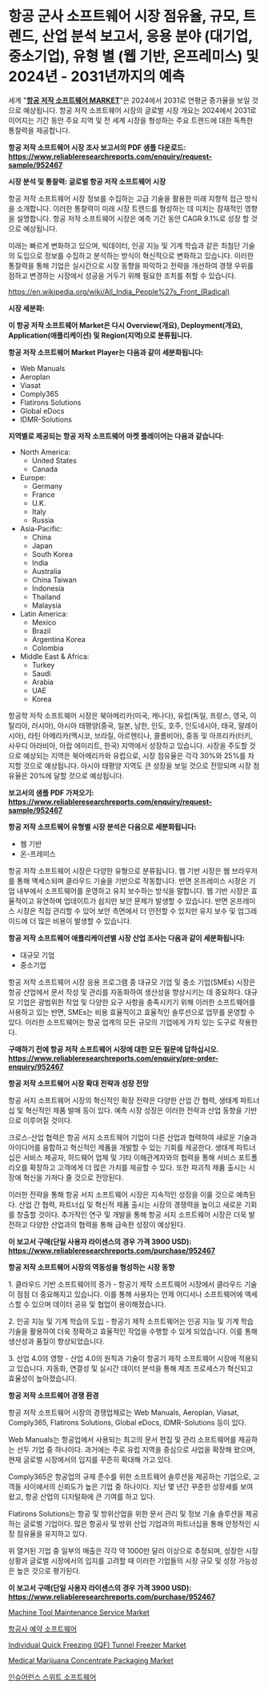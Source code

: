 <p><h1>항공 군사 소프트웨어 시장 점유율, 규모, 트렌드, 산업 분석 보고서, 응용 분야 (대기업, 중소기업), 유형 별 (웹 기반, 온프레미스) 및 2024년 - 2031년까지의 예측</h1></p><p>세계 "<strong><a href="https://www.reliableresearchreports.com/aviation-authoring-software-r952467">항공 저작 소프트웨어 MARKET</a></strong>"은 2024에서 2031로 연평균 증가율을 보일 것으로 예상됩니다. 항공 저작 소프트웨어 시장의 글로벌 시장 개요는 2024에서 2031로 이어지는 기간 동안 주요 지역 및 전 세계 시장을 형성하는 주요 트렌드에 대한 독특한 통찰력을 제공합니다.</p>
<p><strong>항공 저작 소프트웨어 시장 조사 보고서의 PDF 샘플 다운로드: <a href="https://www.reliableresearchreports.com/enquiry/request-sample/952467">https://www.reliableresearchreports.com/enquiry/request-sample/952467</a></strong></p>
<p><strong>시장 분석 및 통찰력: 글로벌 항공 저작 소프트웨어 시장</strong></p>
<p><p>항공 저작 소프트웨어 시장 정보를 수집하는 고급 기술을 활용한 미래 지향적 접근 방식을 소개합니다. 이러한 통찰력이 미래 시장 트렌드를 형성하는 데 미치는 잠재적인 영향을 설명합니다. 항공 저작 소프트웨어 시장은 예측 기간 동안 CAGR 9.1%로 성장 할 것으로 예상됩니다.</p><p>미래는 빠르게 변화하고 있으며, 빅데이터, 인공 지능 및 기계 학습과 같은 최첨단 기술의 도입으로 정보를 수집하고 분석하는 방식이 혁신적으로 변화하고 있습니다. 이러한 통찰력을 통해 기업은 실시간으로 시장 동향을 파악하고 전략을 개선하여 경쟁 우위를 점하고 변경하는 시장에서 성공을 거두기 위해 필요한 조치를 취할 수 있습니다.</p></p>
<p><a href="%7CAUTHORITHY_DOMAIN_URL%7C">https://en.wikipedia.org/wiki/All_India_People%27s_Front_(Radical)</a></p>
<p><strong>시장 세분화:</strong></p>
<p><strong>이 항공 저작 소프트웨어 Market은 다시 Overview(개요), Deployment(개요), Application(애플리케이션) 및 Region(지역)으로 분류됩니다.</strong></p>
<p><strong>항공 저작 소프트웨어 Market Player는 다음과 같이 세분화됩니다:</strong></p>
<p><ul><li>Web Manuals</li><li>Aeroplan</li><li>Viasat</li><li>Comply365</li><li>Flatirons Solutions</li><li>Global eDocs</li><li>IDMR-Solutions</li></ul></p>
<p><strong>지역별로 제공되는 항공 저작 소프트웨어 마켓 플레이어는 다음과 같습니다:</strong></p>
<p><ul>
    <li>
        North America:
        <ul>
            <li>United States</li>
            <li>Canada</li>
        </ul>
    </li>
    <li>
        Europe:
        <ul>
            <li>Germany</li>
            <li>France</li>
            <li>U.K.</li>
            <li>Italy</li>
            <li>Russia</li>
        </ul>
    </li>
    <li>
        Asia-Pacific:
        <ul>
            <li>China</li>
            <li>Japan</li>
            <li>South Korea</li>
            <li>India</li>
            <li>Australia</li>
            <li>China Taiwan</li>
            <li>Indonesia</li>
            <li>Thailand</li>
            <li>Malaysia</li>
        </ul>
    </li>
    <li>
        Latin America:
        <ul>
            <li>Mexico</li>
            <li>Brazil</li>
            <li>Argentina Korea</li>
            <li>Colombia</li>
        </ul>
    </li>
    <li>
        Middle East & Africa:
        <ul>
            <li>Turkey</li>
            <li>Saudi</li>
            <li>Arabia</li>
            <li>UAE</li>
            <li>Korea</li>
        </ul>
    </li>
    </ul></p>
<p><p>항공학 저작 소프트웨어 시장은 북아메리카(미국, 캐나다), 유럽(독일, 프랑스, 영국, 이탈리아, 러시아), 아시아 태평양(중국, 일본, 남한, 인도, 호주, 인도네시아, 태국, 말레이시아), 라틴 아메리카(멕시코, 브라질, 아르헨티나, 콜롬비아), 중동 및 아프리카(터키, 사우디 아라비아, 아랍 에미리트, 한국) 지역에서 성장하고 있습니다. 시장을 주도할 것으로 예상되는 지역은 북아메리카와 유럽으로, 시장 점유율은 각각 30%와 25%를 차지할 것으로 예상됩니다. 아시아 태평양 지역도 큰 성장을 보일 것으로 전망되며 시장 점유율은 20%에 달할 것으로 예상됩니다.</p></p>
<p><strong>보고서의 샘플 PDF 가져오기: <a href="https://www.reliableresearchreports.com/enquiry/request-sample/952467">https://www.reliableresearchreports.com/enquiry/request-sample/952467</a></strong></p>
<p><strong>항공 저작 소프트웨어 유형별 시장 분석은 다음으로 세분화됩니다:</strong></p>
<p><ul><li>웹 기반</li><li>온-프레미스</li></ul></p>
<p><p>항공 저작 소프트웨어 시장은 다양한 유형으로 분류됩니다. 웹 기반 시장은 웹 브라우저를 통해 액세스되며 클라우드 기술을 기반으로 작동합니다. 반면 온프레미스 시장은 기업 내부에서 소프트웨어를 운영하고 유지 보수하는 방식을 말합니다. 웹 기반 시장은 효율적이고 유연하며 업데이트가 쉽지만 보안 문제가 발생할 수 있습니다. 반면 온프레미스 시장은 직접 관리할 수 있어 보안 측면에서 더 안전할 수 있지만 유지 보수 및 업그레이드에 더 많은 비용이 발생할 수 있습니다.</p></p>
<p><strong>항공 저작 소프트웨어 애플리케이션별 시장 산업 조사는 다음과 같이 세분화됩니다:</strong></p>
<p><ul><li>대규모 기업</li><li>중소기업</li></ul></p>
<p><p>항공 저작 소프트웨어 시장 응용 프로그램 중 대규모 기업 및 중소 기업(SMEs) 시장은 항공 산업에서 문서 작성 및 관리를 자동화하여 생산성을 향상시키는 데 중요하다. 대규모 기업은 광범위한 작업 및 다양한 요구 사항을 충족시키기 위해 이러한 소프트웨어를 사용하고 있는 반면, SMEs는 비용 효율적이고 효율적인 솔루션으로 업무를 운영할 수 있다. 이러한 소프트웨어는 항공 업계의 모든 규모의 기업에게 가치 있는 도구로 작용한다.</p></p>
<p><strong>구매하기 전에 항공 저작 소프트웨어 시장에 대한 모든 질문에 답하십시오. <a href="https://www.reliableresearchreports.com/enquiry/pre-order-enquiry/952467">https://www.reliableresearchreports.com/enquiry/pre-order-enquiry/952467</a></strong></p>
<p><strong>항공 저작 소프트웨어 시장 확대 전략과 성장 전망</strong></p>
<p><p>항공 서지 소프트웨어 시장의 혁신적인 확장 전략은 다양한 산업 간 협력, 생태계 파트너십 및 혁신적인 제품 발매 등이 있다. 예측 시장 성장은 이러한 전략과 산업 동향을 기반으로 이루어질 것이다. </p><p>크로스-산업 협력은 항공 서지 소프트웨어 기업이 다른 산업과 협력하여 새로운 기술과 아이디어를 융합하고 혁신적인 제품을 개발할 수 있는 기회를 제공한다. 생태계 파트너십은 서비스 제공자, 하드웨어 업체 및 기타 이해관계자와의 협력을 통해 서비스 포트폴리오를 확장하고 고객에게 더 많은 가치를 제공할 수 있다. 또한 파괴적 제품 출시는 시장에 혁신을 가져다 줄 것으로 전망된다.</p><p>이러한 전략을 통해 항공 서지 소프트웨어 시장은 지속적인 성장을 이룰 것으로 예측된다. 산업 간 협력, 파트너십 및 혁신적 제품 출시는 시장의 경쟁력을 높이고 새로운 기회를 창출할 것이다. 추가적인 연구 및 개발을 통해 항공 서지 소프트웨어 시장은 더욱 발전하고 다양한 산업과의 협력을 통해 급속한 성장이 예상된다.</p></p>
<p><strong>이 보고서 구매(단일 사용자 라이센스의 경우 가격 3900 USD): <a href="https://www.reliableresearchreports.com/purchase/952467">https://www.reliableresearchreports.com/purchase/952467</a></strong></p>
<p><strong>항공 저작 소프트웨어 시장의 역동성을 형성하는 시장 동향</strong></p>
<p><p>1. 클라우드 기반 소프트웨어의 증가 - 항공기 제작 소프트웨어 시장에서 클라우드 기술이 점점 더 중요해지고 있습니다. 이를 통해 사용자는 언제 어디서나 소프트웨어에 액세스할 수 있으며 데이터 공유 및 협업이 용이해졌습니다.</p><p>2. 인공 지능 및 기계 학습의 도입 - 항공기 제작 소프트웨어는 인공 지능 및 기계 학습 기술을 활용하여 더욱 정확하고 효율적인 작업을 수행할 수 있게 되었습니다. 이를 통해 생산성과 품질이 향상되었습니다.</p><p>3. 산업 4.0의 영향 - 산업 4.0의 원칙과 기술이 항공기 제작 소프트웨어 시장에 적용되고 있습니다. 자동화, 연결성 및 실시간 데이터 분석을 통해 제조 프로세스가 혁신되고 효율성이 높아졌습니다.</p></p>
<p><strong>항공 저작 소프트웨어 경쟁 환경</strong></p>
<p><p>항공 저작 소프트웨어 시장의 경쟁업체로는 Web Manuals, Aeroplan, Viasat, Comply365, Flatirons Solutions, Global eDocs, IDMR-Solutions 등이 있다. </p><p>Web Manuals는 항공업에서 사용되는 최고의 문서 편집 및 관리 소프트웨어를 제공하는 선두 기업 중 하나이다. 과거에는 주로 유럽 지역을 중심으로 사업을 확장해 왔으며, 현재 글로벌 시장에서의 입지를 꾸준히 확대해 가고 있다.</p><p>Comply365은 항공업의 규제 준수를 위한 소프트웨어 솔루션을 제공하는 기업으로, 고객들 사이에서의 신뢰도가 높은 기업 중 하나이다. 지난 몇 년간 꾸준한 성장세를 보여 왔고, 항공 산업의 디지털화에 큰 기여를 하고 있다.</p><p>Flatirons Solutions는 항공 및 방위산업을 위한 문서 관리 및 정보 기술 솔루션을 제공하는 글로벌 기업이다. 많은 항공사 및 방위 산업 기업과의 파트너십을 통해 안정적인 시장 점유율을 유지하고 있다.</p><p>위 열거된 기업 중 일부의 매출은 각각 약 1000만 달러 이상으로 추정되며, 성장한 시장 상황과 글로벌 시장에서의 입지를 고려할 때 이러한 기업들의 시장 규모 및 성장 가능성은 높은 것으로 평가된다.</p></p>
<p><strong>이 보고서 구매(단일 사용자 라이센스의 경우 가격 3900 USD): <a href="https://www.reliableresearchreports.com/purchase/952467">https://www.reliableresearchreports.com/purchase/952467</a></strong></p>
<p><p><a href="https://github.com/ksleyeze/Market-Research-Report-List-1/blob/main/machine-tool-maintenance-service-market.md">Machine Tool Maintenance Service Market</a></p><p><a href="https://github.com/shampaakter36/Market-Research-Report-List-2/blob/main/680214071934.md">항공사 예약 소프트웨어</a></p><p><a href="https://github.com/dylanObrien626/Market-Research-Report-List-1/blob/main/individual-quick-freezing-iqf-tunnel-freezer-market.md">Individual Quick Freezing (IQF) Tunnel Freezer Market</a></p><p><a href="https://issuu.com/reportprime-2/docs/medical-marijuana-concentrate-packaging-market-siz">Medical Marijuana Concentrate Packaging Market</a></p><p><a href="https://github.com/Nicolasrown5/Market-Research-Report-List-2/blob/main/836239671933.md">인슈어런스 스위트 소프트웨어</a></p></p>